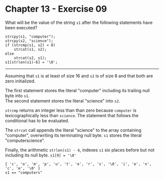 # Chapter 13 - Exercise 09

What will be the value of the string `s1` after the following statements have been executed?

```
strcpy(s1, "computer");
strcpy(s2, "science");
if (strcmp(s1, s2) < 0)
    strcat(s1, s2);
else
    strcat(s2, s1);
s1[strlen(s1)-6] = '\0';
```

---

Assuming that `s1` is at least of size 16 and `s2` is of size 8 and that both are zero initialized.  

The first statement stores the literal "computer" including its trailing null byte into `s1`.  
The second statement stores the literal "science" into `s2`.  

`strcmp` returns an integer less than than zero because `computer` is lexicographically less than `science`. The statement that follows the conditional has to be evaluated.  

The `strcat` call appends the literal "science" to the array containing "computer", overwriting its terminating null byte. `s1` stores the literal "computerscience". 

Finally, the arithmetic `strlen(s1) - 6`, indexes `s1` six places before but not including its null byte. `s1[9] = '\0'`

```
{ 'c', 'o', 'm', 'p', 'u', 't', 'e', 'r', 's', '\0', 'i', 'e', 'n', 'c', 'e', '\0' } 
s1 == "computers"
```
